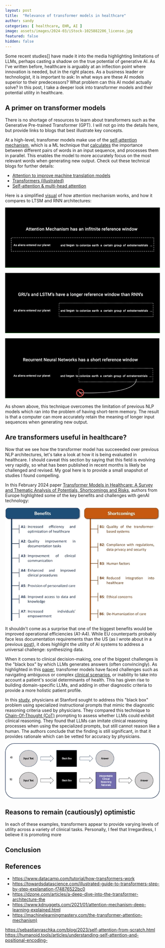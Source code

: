 ```yaml
---
layout: post
title:  "Relevance of transformer models in healthcare"
author: sandy
categories: [ healthcare, EHR, AI ]
image: assets/images/2024-03/iStock-1025882206_license.jpg
featured: false
hidden: false
---
```


Some recent studies[] have made it into the media highlighting limitations of LLMs, perhaps casting a shadow on the true potential of generative AI.  As I've written before, healthcare is arguably at an inflection point where innovation is needed, but in the right places.  As a business leader or technologist, it is important to ask:  In what ways are these AI models superior to their predecessors?  What problem can this AI model actually solve?  In this post, I take a deeper look into transformer models and their potential utility in healthcare.

## A primer on transformer models
There is no shortage of resources to learn about transformers such as the Generative Pre-trained Transformer (GPT).  I will not go into the details here, but provide links to blogs that best illustrate key concepts.  

At a high-level, transfomer models make use of the [self-attention mechanism](https://arxiv.org/abs/1706.03762), which is a ML technique that [calculates](https://armanasq.github.io/nlp/self-attention) the importance between different pairs of words in an input sequence, and processes them in parallel.  This enables the model to more accurately focus on the most relevant words when generating new output.  Check out these technical blogs for further details:
- [Attention to improve machine translation models](https://jalammar.github.io/visualizing-neural-machine-translation-mechanics-of-seq2seq-models-with-attention)
- [Transformers (illustrated)](https://jalammar.github.io/illustrated-transformer)
- [Self-attention & multi-head attention](https://devennn.github.io/2020/self-and-multihead-attention) 

Here is a simplified [visual](https://towardsdatascience.com/illustrated-guide-to-transformers-step-by-step-explanation-f74876522bc0) of how attention mechanism works, and how it compares to LTSM and RNN architectures:

![AttentionMechanism](/assets/images/2024-04/atm.png)

![LSTM](/assets/images/2024-04/lstm.png)

![RNN](/assets/images/2024-04/rnn.png)

As shown above, this technique overcomes the limitation of previous NLP models which ran into the problem of having short-term memory.  The result is that a computer can more accurately retain the meaning of longer input sequences when generating new output. 


## Are transformers useful in healthcare?
Now that we see how the transformer model has succeeeded over previous NLP architectures, let's take a look at how it is being evaluated in healthcare.  I should caveat this section by saying that this field is evolving very rapidly, so what has been published in recent months is likely be challenged and revised.  My goal here is to provide a small snapshot of studies I found compelling.  

In this February 2024 paper [Transformer Models in Healthcare: A Survey and Thematic Analysis of Potentials, Shortcomings and Risks](https://link.springer.com/article/10.1007/s10916-024-02043-5), authors from Europe highlighted some of the key benefits and challenges with genAI technology:

![Fig2](/assets/images/2024-04/Fig2.png)

It shouldn't come as a surprise that one of the biggest benefits would be improved operational efficiencies (A1-A4).  While EU counterparts probably face less documentation requirements than the US (as I wrote about in a previous [post](https://slsu0424.github.io/ehrs-us-can-llms-make-significant-impact)), it does highlight the utility of AI systems to address a universal challenge: synthesizing data.  

When it comes to clinical decision-making, one of the biggest challenges is the "black box" by which LLMs generates answers (often convincingly).  As highlighted in this [paper](https://bmcmedinformdecismak.biomedcentral.com/articles/10.1186/s12911-024-02459-6#author-information), transfomer models have faced challenges such as navigating ambiguous or complex [clinical scenarios](https://www.medrxiv.org/content/10.1101/2023.02.21.23285886v1), or inability to take into account a patient's social determinants of health.  This has given rise to building domain-specific LLMs, and adding in other diagnostic criteria to provide a more holistic patient profile.

In this [study](https://www.nature.com/articles/s41746-024-01010-1#author-information), physicians at Stanford sought to address this "black box" problem using specialized instructional prompts that mimic the diagnostic reasoning criteria used by physicians.  They compared this technique to [Chain-Of-Thought (CoT)](https://arxiv.org/abs/2201.11903) prompting to assess whether LLMs could exhibit clinical reasoning.  They found that LLMs can imitate clinical reasoning processes when using the specialized prompts, but still cannot reason like a human.  The authors conclude that the finding is still significant, in that it provides rationale which can be vetted for accuracy by physicians.

![Fig1](/assets/images/2024-04/Fig1.png)

## Reasons to remain (cautiously) optimistic
In each of these examples, transformers appear to provide varying levels of utility across a variety of clinical tasks.  Personally, I feel that Irregardless, I believe it is promoting more 

## Conclusion



## References
+ <https://www.datacamp.com/tutorial/how-transformers-work>
+ https://towardsdatascience.com/illustrated-guide-to-transformers-step-by-step-explanation-f74876522bc0
+ https://dzone.com/articles/a-deep-dive-into-the-transformer-architecture-the
+ <https://www.kdnuggets.com/2021/01/attention-mechanism-deep-learning-explained.html>
+ <https://machinelearningmastery.com/the-transformer-attention-mechanism)>

https://sebastianraschka.com/blog/2023/self-attention-from-scratch.html
https://humanoid.tools/articles/understanding-self-attention-and-positional-encoding-